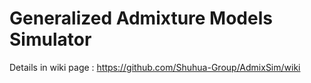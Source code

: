 Generalized Admixture Models Simulator
========
Details in wiki page : https://github.com/Shuhua-Group/AdmixSim/wiki
